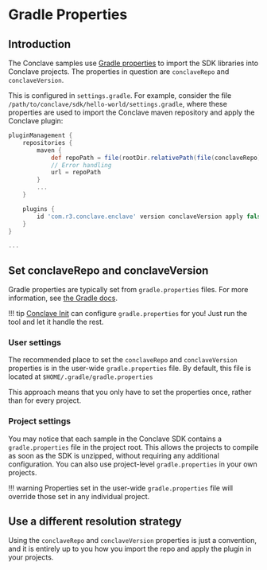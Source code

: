 # Gradle Properties

## Introduction

The Conclave samples use
[Gradle properties](https://docs.gradle.org/current/userguide/build_environment.html#sec:gradle_configuration_properties)
to import the SDK libraries into Conclave projects. The properties in question are `conclaveRepo` and `conclaveVersion`.

This is configured in `settings.gradle`. For example, consider the file
`/path/to/conclave/sdk/hello-world/settings.gradle`, where these properties are used to import the Conclave maven
repository and apply the Conclave plugin:
```groovy
pluginManagement {
    repositories {
        maven {
            def repoPath = file(rootDir.relativePath(file(conclaveRepo)))
            // Error handling
            url = repoPath
        }
        ...
    }

    plugins {
        id 'com.r3.conclave.enclave' version conclaveVersion apply false
    }
}

...
```

## Set conclaveRepo and conclaveVersion

Gradle properties are typically set from `gradle.properties` files. For more information, see
[the Gradle docs](https://docs.gradle.org/current/userguide/build_environment.html#sec:gradle_configuration_properties).

!!! tip
    [Conclave Init](conclave-init.md) can configure `gradle.properties` for you! Just run the tool and let it handle
    the rest.


### User settings
The recommended place to set the `conclaveRepo` and `conclaveVersion` properties is in the user-wide `gradle.properties`
file. By default, this file is located at `$HOME/.gradle/gradle.properties`

This approach means that you only have to set the properties once, rather than for every project.

### Project settings
You may notice that each sample in the Conclave SDK contains a `gradle.properties` file in the project root.
This allows the projects to compile as soon as the SDK is unzipped, without requiring any additional configuration.
You can also use project-level `gradle.properties` in your own projects.

!!! warning
    Properties set in the user-wide `gradle.properties` file will override those set in any individual project.

## Use a different resolution strategy
Using the `conclaveRepo` and `conclaveVersion` properties is just a convention, and it is entirely up to you how you
import the repo and apply the plugin in your projects.